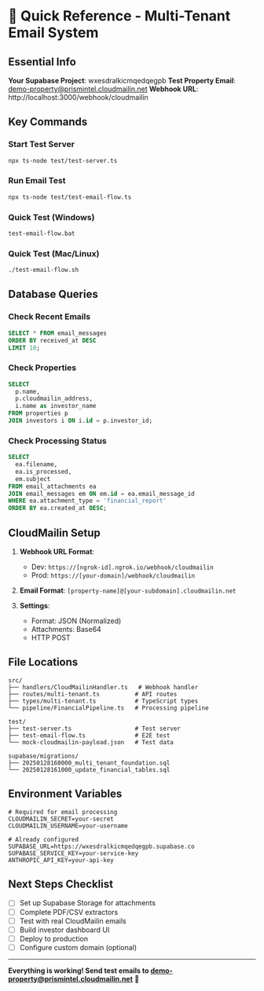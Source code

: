 # 🎯 Quick Reference - Multi-Tenant Email System

## Essential Info

**Your Supabase Project**: wxesdralkicmqedqegpb
**Test Property Email**: demo-property@prismintel.cloudmailin.net
**Webhook URL**: http://localhost:3000/webhook/cloudmailin

## Key Commands

### Start Test Server
```bash
npx ts-node test/test-server.ts
```

### Run Email Test
```bash
npx ts-node test/test-email-flow.ts
```

### Quick Test (Windows)
```bash
test-email-flow.bat
```

### Quick Test (Mac/Linux)
```bash
./test-email-flow.sh
```

## Database Queries

### Check Recent Emails
```sql
SELECT * FROM email_messages 
ORDER BY received_at DESC 
LIMIT 10;
```

### Check Properties
```sql
SELECT 
  p.name,
  p.cloudmailin_address,
  i.name as investor_name
FROM properties p
JOIN investors i ON i.id = p.investor_id;
```

### Check Processing Status
```sql
SELECT 
  ea.filename,
  ea.is_processed,
  em.subject
FROM email_attachments ea
JOIN email_messages em ON em.id = ea.email_message_id
WHERE ea.attachment_type = 'financial_report'
ORDER BY ea.created_at DESC;
```

## CloudMailin Setup

1. **Webhook URL Format**: 
   - Dev: `https://[ngrok-id].ngrok.io/webhook/cloudmailin`
   - Prod: `https://[your-domain]/webhook/cloudmailin`

2. **Email Format**: `[property-name]@[your-subdomain].cloudmailin.net`

3. **Settings**:
   - Format: JSON (Normalized)
   - Attachments: Base64
   - HTTP POST

## File Locations

```
src/
├── handlers/CloudMailinHandler.ts   # Webhook handler
├── routes/multi-tenant.ts          # API routes
├── types/multi-tenant.ts           # TypeScript types
└── pipeline/FinancialPipeline.ts   # Processing pipeline

test/
├── test-server.ts                  # Test server
├── test-email-flow.ts              # E2E test
└── mock-cloudmailin-payload.json   # Test data

supabase/migrations/
├── 20250128160000_multi_tenant_foundation.sql
└── 20250128161000_update_financial_tables.sql
```

## Environment Variables

```env
# Required for email processing
CLOUDMAILIN_SECRET=your-secret
CLOUDMAILIN_USERNAME=your-username

# Already configured
SUPABASE_URL=https://wxesdralkicmqedqegpb.supabase.co
SUPABASE_SERVICE_KEY=your-service-key
ANTHROPIC_API_KEY=your-api-key
```

## Next Steps Checklist

- [ ] Set up Supabase Storage for attachments
- [ ] Complete PDF/CSV extractors
- [ ] Test with real CloudMailin emails
- [ ] Build investor dashboard UI
- [ ] Deploy to production
- [ ] Configure custom domain (optional)

---

**Everything is working! Send test emails to demo-property@prismintel.cloudmailin.net** 🚀